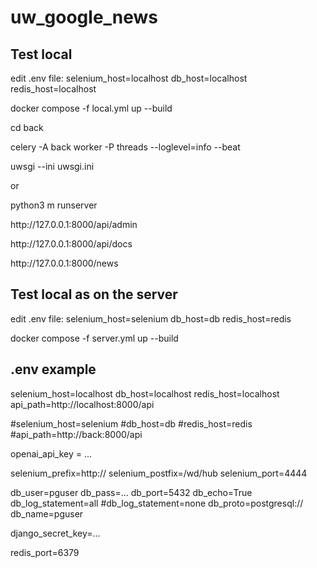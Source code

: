 # uw_google_news

<h2>Test local</h2>

<p> edit .env file: 
selenium_host=localhost
db_host=localhost
redis_host=localhost
</p>
<p>docker compose -f local.yml up --build</p>
<p>cd back</p>
<p>celery -A back  worker -P threads --loglevel=info --beat</p>
<p>uwsgi --ini uwsgi.ini</p>
<p>or</p>
<p>python3 m runserver</p>
<p>http://127.0.0.1:8000/api/admin</p>
<p>http://127.0.0.1:8000/api/docs</p>
<p>http://127.0.0.1:8000/news</p>

<h2>Test local as on the server</h2>

<p> edit .env file: 
selenium_host=selenium
db_host=db
redis_host=redis
</p>
<p>docker compose -f server.yml up --build</p>

<h2>.env example</h2>
<p>
selenium_host=localhost
db_host=localhost
redis_host=localhost
api_path=http://localhost:8000/api

#selenium_host=selenium
#db_host=db
#redis_host=redis
#api_path=http://back:8000/api

openai_api_key = ...

selenium_prefix=http://
selenium_postfix=/wd/hub
selenium_port=4444

db_user=pguser
db_pass=...
db_port=5432
db_echo=True
db_log_statement=all
#db_log_statement=none
db_proto=postgresql://
db_name=pguser

django_secret_key=...

redis_port=6379

</p>
